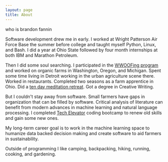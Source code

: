```yaml
---
layout: page
title: About
---
```


<p class="message">
  who is brandon fannin
</p>

Software development drew me in early. I worked at Wright Patterson Air Force Base the summer before college and taught myself Python, Linux, and Bash. I did a year at Ohio State followed by four month internships at both IBM and Marathon Petroleum. 

Then I did some soul searching. I participated in the [WWOOFing program](https://wwoofusa.org/) and worked on organic farms in Washington, Oregon, and Michigan. Spent some time living in Detroit working in the urban agriculture scene there. Worked in restaurants. Completed two seasons as a farm apprentice in Ohio. Did a [ten day meditation retreat](https://medium.com/@brandonfannin/vipassana-meditation-a-reflection-after-a-week-8e2fb800c295). Got a degree in Creative Writing. 

But I couldn't stay away from software. Small farmers have gaps in organization that can be filled by software. Critical analysis of literature can benefit from modern advances in machine learning and natural language processing. I completed [Tech Elevator](https://www.techelevator.com) coding bootcamp to renew old skills and gain some new ones. 

My long-term career goal is to work in the machine learning space to humanize data backed decision making and create software to aid farmers in sustainability. 

Outside of programming I like camping, backpacking, hiking, running, cooking, and gardening.
